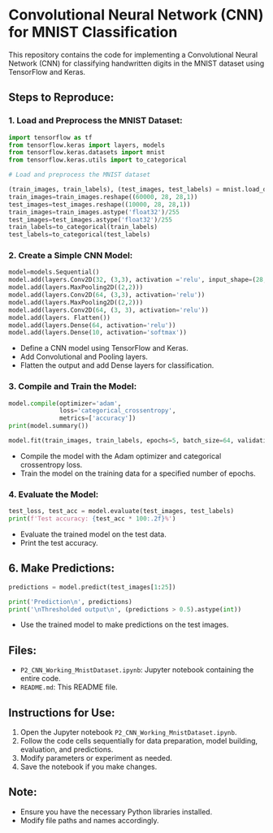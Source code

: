 # Convolutional Neural Network (CNN) for MNIST Classification

This repository contains the code for implementing a Convolutional Neural Network (CNN) for classifying handwritten digits in the MNIST dataset using TensorFlow and Keras.

## Steps to Reproduce:

### 1. Load and Preprocess the MNIST Dataset:

```python
import tensorflow as tf
from tensorflow.keras import layers, models
from tensorflow.keras.datasets import mnist
from tensorflow.keras.utils import to_categorical

# Load and preprocess the MNIST dataset

(train_images, train_labels), (test_images, test_labels) = mnist.load_data()
train_images=train_images.reshape((60000, 28, 28,1))
test_images=test_images.reshape((10000, 28, 28,1))
train_images=train_images.astype('float32')/255
test_images=test_images.astype('float32')/255
train_labels=to_categorical(train_labels)
test_labels=to_categorical(test_labels)
```

### 2. Create a Simple CNN Model:

```python
model=models.Sequential()
model.add(layers.Conv2D(32, (3,3), activation ='relu', input_shape=(28,28,1)))
model.add(layers.MaxPooling2D((2,2)))
model.add(layers.Conv2D(64, (3,3), activation='relu'))
model.add(layers.MaxPooling2D((2,2)))
model.add(layers.Conv2D(64, (3, 3), activation='relu'))
model.add(layers. Flatten())
model.add(layers.Dense(64, activation='relu'))
model.add(layers.Dense(10, activation='softmax'))
```

- Define a CNN model using TensorFlow and Keras.
- Add Convolutional and Pooling layers.
- Flatten the output and add Dense layers for classification.

### 3. Compile and Train the Model:

```python
model.compile(optimizer='adam',
              loss='categorical_crossentropy',
              metrics=['accuracy'])
print(model.summary())

model.fit(train_images, train_labels, epochs=5, batch_size=64, validation_data=(test_images, test_labels))
```
- Compile the model with the Adam optimizer and categorical crossentropy loss.
- Train the model on the training data for a specified number of epochs.

### 4. Evaluate the Model:

```python
test_loss, test_acc = model.evaluate(test_images, test_labels)
print(f'Test accuracy: {test_acc * 100:.2f}%')
```
- Evaluate the trained model on the test data.
- Print the test accuracy.

## 6. Make Predictions:

```python
predictions = model.predict(test_images[1:25])

print('Prediction\n', predictions)
print('\nThresholded output\n', (predictions > 0.5).astype(int))
```
- Use the trained model to make predictions on the test images.


## Files:

- `P2_CNN_Working_MnistDataset.ipynb`: Jupyter notebook containing the entire code.
- `README.md`: This README file.

## Instructions for Use:

1. Open the Jupyter notebook `P2_CNN_Working_MnistDataset.ipynb`.
2. Follow the code cells sequentially for data preparation, model building, evaluation, and predictions.
3. Modify parameters or experiment as needed.
4. Save the notebook if you make changes.

## Note:

- Ensure you have the necessary Python libraries installed.
- Modify file paths and names accordingly.

